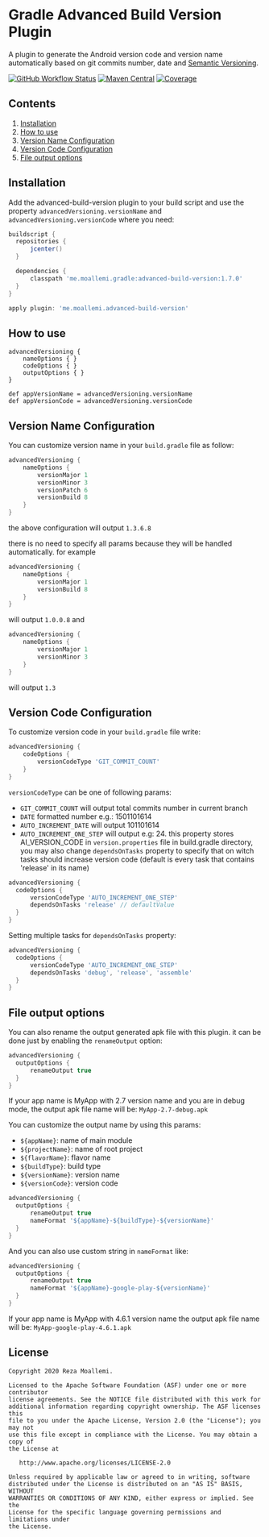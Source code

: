 # Gradle Advanced Build Version Plugin

A plugin to generate the Android version code and version name automatically based on git commits number, date and [Semantic Versioning](https://semver.org/).

[![GitHub Workflow Status](https://github.com/moallemi/gradle-advanced-build-version/workflows/CI/badge.svg)](https://github.com/moallemi/gradle-advanced-build-version/actions?query=workflow%3ACI)
[![Maven Central](https://maven-badges.herokuapp.com/maven-central/me.moallemi.gradle/advanced-build-version/badge.svg)](https://search.maven.org/artifact/me.moallemi.gradle/advanced-build-version)
[![Coverage](https://codecov.io/gh/moallemi/gradle-advanced-build-version/branch/dev/graph/badge.svg)](https://codecov.io/gh/moallemi/gradle-advanced-build-version)

## Contents
1. [Installation](#installation)
2. [How to use](#how-to-use)
3. [Version Name Configuration](#version-name-configuration)
4. [Version Code Configuration](#version-code-configuration)
5. [File output options](#file-output-options)

## Installation

Add the advanced-build-version plugin to your build script and use the property `advancedVersioning.versionName` and
`advancedVersioning.versionCode` where you need:

```groovy
buildscript {
  repositories {
      jcenter()
  }

  dependencies {
      classpath 'me.moallemi.gradle:advanced-build-version:1.7.0'
  }
}

apply plugin: 'me.moallemi.advanced-build-version'
```

## How to use

```
advancedVersioning {
    nameOptions { }
    codeOptions { }
    outputOptions { }
}

def appVersionName = advancedVersioning.versionName
def appVersionCode = advancedVersioning.versionCode
```

## Version Name Configuration

You can customize version name in your `build.gradle` file as follow:

```groovy
advancedVersioning {
    nameOptions {
        versionMajor 1
        versionMinor 3
        versionPatch 6
        versionBuild 8
    }
}
```
the above configuration will output `1.3.6.8`

there is no need to specify all params because they will be handled automatically. for example

```groovy
advancedVersioning {
    nameOptions {
        versionMajor 1
        versionBuild 8
    }
}
```
will output `1.0.0.8` and

```groovy
advancedVersioning {
    nameOptions {
        versionMajor 1
        versionMinor 3
    }
}
```

will output `1.3`

## Version Code Configuration

To customize version code in your `build.gradle` file write:

```groovy
advancedVersioning {
    codeOptions {
        versionCodeType 'GIT_COMMIT_COUNT'
    }
}
```

`versionCodeType` can be one of following params:
 
 * `GIT_COMMIT_COUNT` will output total commits number in current branch
 * `DATE` formatted number e.g.: 1501101614
 * `AUTO_INCREMENT_DATE` will output 101101614
 * `AUTO_INCREMENT_ONE_STEP` will output e.g: 24. this
 property stores AI_VERSION_CODE in `version.properties` file in build.gradle directory, you may
 also change `dependsOnTasks` property to specify that on witch tasks should increase version code
 (default is every task that contains 'release' in its name)

```groovy
advancedVersioning {
  codeOptions {
      versionCodeType 'AUTO_INCREMENT_ONE_STEP'
      dependsOnTasks 'release' // defaultValue
  }
}
```

Setting multiple tasks for `dependsOnTasks` property:
```groovy
advancedVersioning {
  codeOptions {
      versionCodeType 'AUTO_INCREMENT_ONE_STEP'
      dependsOnTasks 'debug', 'release', 'assemble'
  }
}
```

## File output options
You can also rename the output generated apk file with this plugin. it can be done just by enabling 
the `renameOutput` option:

```groovy
advancedVersioning {
  outputOptions {
      renameOutput true
  }
}
```

If your app name is MyApp with 2.7 version name and you are in debug mode, the output apk file name 
will be: `MyApp-2.7-debug.apk`

You can customize the output name by using this params:

* `${appName}`: name of main module
* `${projectName}`: name of root project
* `${flavorName}`: flavor name
* `${buildType}`: build type
* `${versionName}`: version name
* `${versionCode}`: version code

```groovy
advancedVersioning {
  outputOptions {
      renameOutput true
      nameFormat '${appName}-${buildType}-${versionName}'
  }
}
```

And you can also use custom string in `nameFormat` like:

```groovy
advancedVersioning {
  outputOptions {
      renameOutput true
      nameFormat '${appName}-google-play-${versionName}'
  }
}
```

If your app name is MyApp with 4.6.1 version name the output apk file name will be: 
`MyApp-google-play-4.6.1.apk`

## License

```
Copyright 2020 Reza Moallemi.

Licensed to the Apache Software Foundation (ASF) under one or more contributor
license agreements. See the NOTICE file distributed with this work for
additional information regarding copyright ownership. The ASF licenses this
file to you under the Apache License, Version 2.0 (the "License"); you may not
use this file except in compliance with the License. You may obtain a copy of
the License at

   http://www.apache.org/licenses/LICENSE-2.0

Unless required by applicable law or agreed to in writing, software
distributed under the License is distributed on an "AS IS" BASIS, WITHOUT
WARRANTIES OR CONDITIONS OF ANY KIND, either express or implied. See the
License for the specific language governing permissions and limitations under
the License.
```
